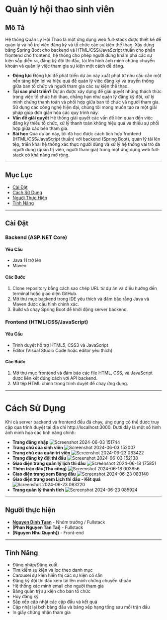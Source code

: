 # **Quản lý hội thao sinh viên**

## Mô Tả
Hệ thống Quản Lý Hội Thao là một ứng dụng web full-stack được thiết kế để quản lý và hỗ trợ việc đăng ký và tổ chức các sự kiện thể thao. Xây dựng bằng Spring Boot cho backend và HTML/CSS/JavaScript thuần cho phần frontend cho frontend, hệ thống cho phép người dùng khám phá các sự kiện sắp diễn ra, đăng ký đội thi đấu, tải lên hình ảnh minh chứng chuyển khoản và quản lý việc tham gia sự kiện một cách dễ dàng.

- **Động lực** Động lực để phát triển dự án này xuất phát từ nhu cầu cần một nền tảng tiện lợi và hiệu quả để quản lý việc đăng ký và truyền thông giữa ban tổ chức và người tham gia các sự kiện thể thao.
- **Tại sao phát triển?** Dự án được xây dựng để giải quyết những thách thức trong việc tổ chức hội thao, chẳng hạn như quản lý đăng ký đội, xử lý minh chứng thanh toán và phối hợp giữa ban tổ chức và người tham gia. Sử dụng các công nghệ hiện đại, chúng tôi mong muốn tạo ra một giải pháp giúp đơn giản hóa các quy trình này.
- **Vấn đề giải quyết** Hệ thống giải quyết các vấn đề liên quan đến việc đăng ký thiếu tổ chức, xử lý thanh toán không hiệu quả và thiếu sự phối hợp giữa các bên tham gia.
- **Bài học** Qua dự án này, tôi đã học được cách tích hợp frontend (HTML/CSS/JavaScript thuần) với backend (Spring Boot), quản lý tải lên tệp, triển khai hệ thống xác thực người dùng và xử lý hệ thống vai trò đa người dùng (quản trị viên, người tham gia) trong một ứng dụng web full-stack có khả năng mở rộng.
---
## Mục Lục
- [Cài Đặt](#cài-đặt)
- [Cách Sử Dụng](#cách-sử-dụng)
- [Người Thực Hiện](#người-thực-hiện)
- [Tính Năng](#tính-năng)
---
## Cài Đặt
### Backend (ASP.NET Core)
#### Yêu Cầu
- Java 11 trở lên
- Maven
#### Các Bước
1. Clone repository bằng cách sao chép URL từ dự án và điều hướng đến terminal hoặc giao diện GitHub.
2. Mở thư mục backend trong IDE yêu thích và đảm bảo rằng Java và Maven được cấu hình chính xác.
3. Build và chạy Spring Boot để khởi động server backend.
### Frontend (HTML/CSS/JavaScript)
#### Yêu Cầu
- Trình duyệt hỗ trợ HTML5, CSS3 và JavaScript
- Editor (Visual Studio Code hoặc editor yêu thích)
#### Các Bước
1. Mở thư mục frontend và đảm bảo các file HTML, CSS, và JavaScript được liên kết đúng cách với API backend.
2. Mở tệp HTML chính trong trình duyệt để chạy ứng dụng.

---

# **Cách Sử Dụng**

Khi cả server backend và frontend đều đã chạy, ứng dụng có thể được truy cập qua trình duyệt tại địa chỉ http://localhost:3000. Dưới đây là một số hình ảnh minh họa các tính năng chính:
- **Trang đăng nhập**
![Screenshot 2024-06-03 151744](https://github.com/user-attachments/assets/a218cd74-5011-435c-a3da-10b1d1935b7c)
- **Trang chủ của sinh viên** 
![Screenshot 2024-06-03 152007](https://github.com/user-attachments/assets/b2ecf177-1156-4649-84e3-0b1b93d2669d)
- **Trang chủ của quản trị viên**
![Screenshot 2024-06-23 083422](https://github.com/user-attachments/assets/a23cd2a6-d923-4be8-8a8e-bbb9694659ed)
- **Trang đăng ký đội thi đấu**
![Screenshot 2024-06-03 152138](https://github.com/user-attachments/assets/82b379b6-2d75-4666-9d79-44efa5f4e041)
- **Giao diện trang quản lý lịch thi đấu**
![Screenshot 2024-06-18 175851](https://github.com/user-attachments/assets/d4b9e3ef-35c5-4f8f-ab80-5d3a48e9cff2)
- **Thêm trận đấu(Thủ công)**
![Screenshot 2024-06-18 003856](https://github.com/user-attachments/assets/16885b6a-1ad7-4203-9c81-8362c3e27d40)
- **Giao diện trang xem Bảng đấu**
![Screenshot 2024-06-23 083140](https://github.com/user-attachments/assets/3ebb9e57-650f-4f07-9167-0bd80362d02e)
- **Giao diện trang xem Lịch thi đấu - Kết quả**
![Screenshot 2024-06-23 083220](https://github.com/user-attachments/assets/9ab4bf8c-03b6-4f0c-b59c-bf96ab7d491e)
- **Trang quản lý thành tích**
![Screenshot 2024-06-23 085924](https://github.com/user-attachments/assets/fe768c31-a9b4-4483-ae53-8f31ef858b51)
---

## Người thực hiện

- **[Nguyen Dinh Tuan](https://github.com/TunNeeeee)** - Nhóm trưởng / Fullstack
- **[Phan Nguyen Tan Tai]** - Fullstack
- **[Nguyen Nhu Quynh])** - Front-end
---
## Tính Năng
- Đăng nhập/Đăng xuất
- Tìm kiếm sự kiện và lọc theo danh mục
- Carousel sự kiện hiển thị các sự kiện có sẵn
- Đăng ký đội thi đấu kèm tải lên minh chứng chuyển khoản
- Hệ thống xác minh email cho người tham gia
- Bảng quản trị sự kiện cho ban tổ chức
- Hủy đăng ký
- Sắp xếp cập nhật các cặp đấu và kết quả
- Cập nhật lại bxh bảng đấu và bảng xếp hạng tổng sau mỗi trận đấu
- In giấy chứng nhận tham gia


